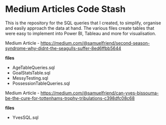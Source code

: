 # Medium Articles Code Stash
This is the repository for the SQL queries that I created, to simplify, organise and easily approach the data at hand.
The various files create tables that were easy to implement into Power BI, Tableau and more for visualisation.

Medium Article - https://medium.com/@samuelfriend/second-season-syndrome-why-didnt-the-seagulls-suffer-8ed6ffbb5644

**files**
  - AgeTableQueries.sql
  - GoalStatsTable.sql
  - MessyTesting.sql
  - PossessionTableQueries.sql

Medium Article - https://medium.com/@samuelfriend/can-yves-bissouma-be-the-cure-for-tottenhams-trophy-tribulations-c398dfc08c68

**files**
  - YvesSQL.sql
